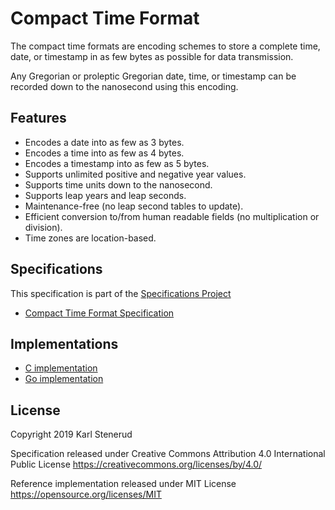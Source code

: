 Compact Time Format
===================

The compact time formats are encoding schemes to store a complete time, date, or timestamp in as few bytes as possible for data transmission.

Any Gregorian or proleptic Gregorian date, time, or timestamp can be recorded down to the nanosecond using this encoding.



Features
--------

 * Encodes a date into as few as 3 bytes.
 * Encodes a time into as few as 4 bytes.
 * Encodes a timestamp into as few as 5 bytes.
 * Supports unlimited positive and negative year values.
 * Supports time units down to the nanosecond.
 * Supports leap years and leap seconds.
 * Maintenance-free (no leap second tables to update).
 * Efficient conversion to/from human readable fields (no multiplication or division).
 * Time zones are location-based.



Specifications
--------------

This specification is part of the [Specifications Project](https://github.com/kstenerud/specifications)

* [Compact Time Format Specification](compact-time-specification.md)



Implementations
---------------

* [C implementation](https://github.com/kstenerud/c-compact-time)
* [Go implementation](https://github.com/kstenerud/go-compact-time)



License
-------

Copyright 2019 Karl Stenerud

Specification released under Creative Commons Attribution 4.0 International Public License https://creativecommons.org/licenses/by/4.0/

Reference implementation released under MIT License https://opensource.org/licenses/MIT
